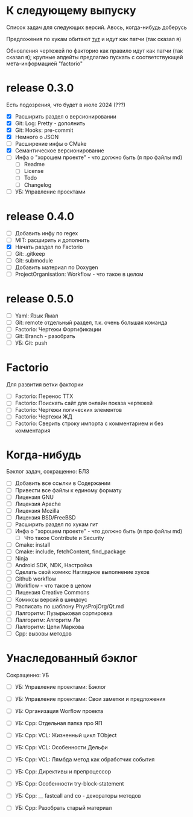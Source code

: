 # К следующему выпуску

Список задач для следующих версий. Авось, когда-нибудь доберусь

Предложения по хукам обитают [тут][todo_git_hooks] и идут как патчи (так сказал я)

Обновления чертежей по факторио как правило идут как патчи (так сказал я); крупные апдейты предлагаю пускать с соответствующей мета-информацией "factorio"

[todo_git_hooks]: Git/Hooks/Readme.md#предложения-по-улучшению-скриптов

# release 0.3.0

Есть подозрения, что будет в июле 2024 (???)

- [x] Расширить раздел о версионировании
- [x] Git: Log: Pretty - дополнить
- [x] Git: Hooks: pre-commit
- [x] Немного о JSON
- [ ] Расширение инфы о CMake
- [x] Семантическое версионирование
- [ ] Инфа о "хорошем проекте" - что должно быть (я про файлы md)
  - [ ] Readme
  - [ ] License
  - [ ] Todo
  - [ ] Changelog
- [ ] УБ: Управление проектами

# release 0.4.0

- [ ] Добавить инфу по regex
- [ ] MIT: расширить и дополнить
- [x] Начать раздел по Factorio
- [ ] Git: .gitkeep
- [ ] Git: submodule
- [ ] Добавить материал по Doxygen
- [ ] ProjectOrganisation: Workflow - что такое в целом

# release 0.5.0

- [ ] Yaml: Язык Ямал
- [ ] Git: remote отдельный раздел, т.к. очень большая команда
- [ ] Factorio: Чертежи Фортификации
- [ ] Git: Branch - разобрать
- [ ] УБ: Git: push

# Factorio

Для развития ветки факторки

- [ ] Factorio: Перенос ТТХ
- [ ] Factorio: Поискать сайт для онлайн показа чертежей
- [ ] Factorio: Чертежи логических элементов
- [ ] Factorio: Чертежи ЖД
- [ ] Factorio: Сверить строку импорта с комментарием и без комментария

# Когда-нибудь

Бэклог задач, сокращенно: БЛЗ

- [ ] Добавить все ссылки в Содержании
- [ ] Привести все файлы к единому формату
- [ ] Лицензия GNU
- [ ] Лицензия Apache
- [ ] Лицензия Mozilla
- [ ] Лицензия BSD/FreeBSD
- [ ] Расширить раздел по хукам гит
- [ ] Инфа о "хорошем проекте" - что должно быть (я про файлы md)
  - [ ] Что такое Contribute и Security
- [ ] Cmake: install
- [ ] Cmake: include, fetchContent, find_package
- [ ] Ninja
- [ ] Android SDK, NDK, Настройка
- [ ] Сделать свой комикс Наглядное выполнение хуков
- [ ] Github workflow
- [ ] Workflow - что такое в целом
- [ ] Лицензия Creative Commons
- [ ] Комиксы версий в шиндоус
- [ ] Расписать по шаблону PhysProjOrg/Qt.md
- [ ] Лалгоритм: Пузырьковая сортировка
- [ ] Лалгоритм: Алгоритм Ли
- [ ] Лалгоритм: Цепи Маркова
- [ ] Cpp: вызовы методов

# Унаследованный бэклог

Сокращенно: УБ

- [ ] УБ: Управление проектами: Бэклог
- [ ] УБ: Управление проектами: Свои заметки и предложения
- [ ] УБ: Организация Worflow проекта
- [ ] УБ: Cpp: Отдельная папка про ЯП
- [ ] УБ: Cpp: VCL: Жизненный цикл TObject
- [ ] УБ: Cpp: VCL: Особенности Дельфи
- [ ] УБ: Cpp: VCL: Лямбда метод как обработчик события
- [ ] УБ: Cpp: Директивы и препроцессор
- [ ] УБ: Cpp: Особенности try-block-statement
- [ ] УБ: Cpp: __ fastcall and co - декораторы методов
- [ ] УБ: Cpp: Разобрать старый материал

